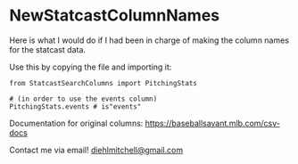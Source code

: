 # NewStatcastColumnNames
Here is what I would do if I had been in charge of making the column names for the statcast data. 

Use this by copying the file and importing it: 

```
from StatcastSearchColumns import PitchingStats

# (in order to use the events column)
PitchingStats.events # is"events" 
```

Documentation for original columns: 
https://baseballsavant.mlb.com/csv-docs

Contact me via email!
diehlmitchell@gmail.com
